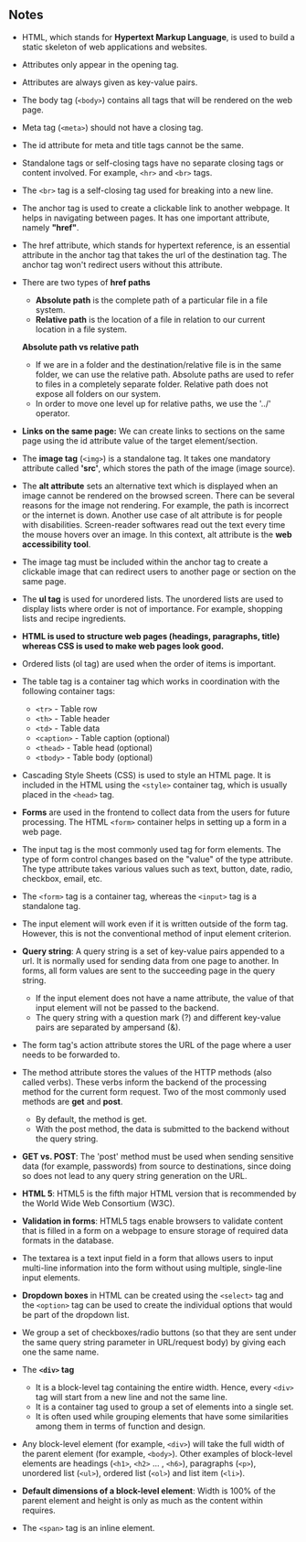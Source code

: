 ## **Notes**

- HTML, which stands for **Hypertext Markup Language**, is used to build a static skeleton of web applications and websites.   
- Attributes only appear in the opening tag.
- Attributes are always given as key-value pairs.
- The body tag (`<body>`) contains all tags that will be rendered on the web page.
- Meta tag (`<meta>`) should not have a closing tag.
- The id attribute for meta and title tags cannot be the same.
- Standalone tags or self-closing tags have no separate closing tags or content involved. For example, `<hr>` and `<br>` tags.
- The `<br>` tag is a self-closing tag used for breaking into a new line.
- The anchor tag is used to create a clickable link to another webpage. It helps in navigating between pages. It has one important attribute, namely **"href"**.
- The href attribute, which stands for hypertext reference, is an essential attribute in the anchor tag that takes the url of the destination tag. The anchor tag won't redirect users without this attribute.
- There are two types of **href paths**
    - **Absolute path** is the complete path of a particular file in a file system.
    - **Relative path** is the location of a file in relation to our current location in a file system.

     **Absolute path vs relative path**
     - If we are in a folder and the destination/relative file is in the same folder, we can use the relative path. Absolute paths are used to refer to files in a completely separate folder. Relative path does not expose all folders on our system.
     - In order to move one level up for relative paths, we use the '../' operator.
- **Links on the same page:** We can create links to sections on the same page using the id attribute value of the target element/section.
- The **image tag** (`<img>`) is a standalone tag. It takes one mandatory attribute called **'src'**, which stores the path of the image (image source).
- The **alt attribute** sets an alternative text which is displayed when an image cannot be rendered on the browsed screen. There can be several reasons for the image not rendering. For example, the path is incorrect or the internet is down. Another use case of alt attribute is for people with disabilities. Screen-reader softwares read out the text every time the mouse hovers over an image. In this context, alt attribute is the **web accessibility tool**. 
- The image tag must be included within the anchor tag to create a clickable image that can redirect users to another page or section on the same page. 
- The **ul tag** is used for unordered lists. The unordered lists are used to display lists where order is not of importance. For example, shopping lists and recipe ingredients. 
- **HTML is used to structure web pages (headings, paragraphs, title) whereas CSS is used to make web pages look good.**  
- Ordered lists (ol tag) are used when the order of items is important. 
- The table tag is a container tag which works in coordination with the following container tags:
    - `<tr>` - Table row
    - `<th>` - Table header
    - `<td>` - Table data
    - `<caption>` - Table caption (optional)
    - `<thead>` - Table head (optional)
    - `<tbody>` - Table body (optional)
- Cascading Style Sheets (CSS) is used to style an HTML page. It is included in the HTML using the `<style>` container tag, which is usually placed in the `<head>` tag. 
- **Forms** are used in the frontend to collect data from the users for future processing. The HTML `<form>` container helps in setting up a form in a web page.
- The input tag is the most commonly used tag for form elements. The type of form control changes based on the "value" of the type attribute. The type attribute takes various values such as text, button, date, radio, checkbox, email, etc.
- The `<form>` tag is a container tag, whereas the `<input>` tag is a standalone tag.
- The input element will work even if it is written outside of the form tag. However, this is not the conventional method of input element criterion. 
- **Query string**: A query string is a set of key-value pairs appended to a url. It is normally used for sending data from one page to another. In forms, all form values are sent to the succeeding page in the query string. 
    - If the input element does not have a name attribute, the value of that input element will not be passed to the backend.
    - The query string with a question mark (?) and different key-value pairs are separated by ampersand (&).  
- The form tag's action attribute stores the URL of the page where a user needs to be forwarded to.
- The method attribute stores the values of the HTTP methods (also called verbs). These verbs inform the backend of the processing method for the current form request. Two of the most commonly used methods are **get** and **post**.
    - By default, the method is get.
    - With the post method, the data is submitted to the backend without the query string.
- **GET vs. POST**: The 'post' method must be used when sending sensitive data (for example, passwords) from source to destinations, since doing so does not lead to any query string generation on the URL. 
- **HTML 5**: HTML5 is the fifth major HTML version that is recommended by the World Wide Web Consortium (W3C).
- **Validation in forms**: HTML5 tags enable browsers to validate content that is filled in a form on a webpage to ensure storage of required data formats in the database.  
- The textarea is a text input field in a form that allows users to input multi-line information into the form without using multiple, single-line input elements. 
- **Dropdown boxes** in HTML can be created using the `<select>` tag and the `<option>` tag can be used to create the individual options that would be part of the dropdown list.
- We group a set of checkboxes/radio buttons (so that they are sent under the same query string parameter in URL/request body) by giving each one the same name.
- The **`<div>` tag** 
    - It is a block-level tag containing the entire width. Hence, every `<div>` tag will start from a new line and not the same line. 
    - It is a container tag used to group a set of elements into a single set. 
    - It is often used while grouping elements that have some similarities among them in terms of function and design.  
- Any block-level element (for example, `<div>`) will take the full width of the parent element (for example, `<body>`). Other examples of block-level elements are headings (`<h1>`, `<h2>` ... , `<h6>`), paragraphs (`<p>`), unordered list (`<ul>`), ordered list (`<ol>`) and list item (`<li>`).
- **Default dimensions of a block-level element**: Width is 100% of the parent element and height is only as much as the content within requires. 
- The `<span>` tag is an inline element.  

  